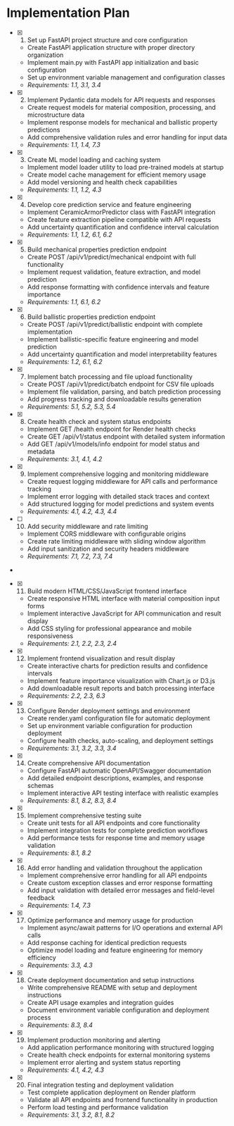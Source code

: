 # Implementation Plan

- [x] 1. Set up FastAPI project structure and core configuration




  - Create FastAPI application structure with proper directory organization
  - Implement main.py with FastAPI app initialization and basic configuration
  - Set up environment variable management and configuration classes
  - _Requirements: 1.1, 3.1, 3.4_

- [x] 2. Implement Pydantic data models for API requests and responses






  - Create request models for material composition, processing, and microstructure data
  - Implement response models for mechanical and ballistic property predictions
  - Add comprehensive validation rules and error handling for input data
  - _Requirements: 1.1, 1.4, 7.3_

- [x] 3. Create ML model loading and caching system





  - Implement model loader utility to load pre-trained models at startup
  - Create model cache management for efficient memory usage
  - Add model versioning and health check capabilities
  - _Requirements: 1.1, 1.2, 4.3_

- [x] 4. Develop core prediction service and feature engineering



  - Implement CeramicArmorPredictor class with FastAPI integration
  - Create feature extraction pipeline compatible with API requests
  - Add uncertainty quantification and confidence interval calculation
  - _Requirements: 1.1, 1.2, 6.1, 6.2_

- [x] 5. Build mechanical properties prediction endpoint





  - Create POST /api/v1/predict/mechanical endpoint with full functionality
  - Implement request validation, feature extraction, and model prediction
  - Add response formatting with confidence intervals and feature importance
  - _Requirements: 1.1, 6.1, 6.2_

- [x] 6. Build ballistic properties prediction endpoint





  - Create POST /api/v1/predict/ballistic endpoint with complete implementation
  - Implement ballistic-specific feature engineering and model prediction
  - Add uncertainty quantification and model interpretability features
  - _Requirements: 1.2, 6.1, 6.2_

- [x] 7. Implement batch processing and file upload functionality




  - Create POST /api/v1/predict/batch endpoint for CSV file uploads
  - Implement file validation, parsing, and batch prediction processing
  - Add progress tracking and downloadable results generation
  - _Requirements: 5.1, 5.2, 5.3, 5.4_

- [x] 8. Create health check and system status endpoints






  - Implement GET /health endpoint for Render health checks
  - Create GET /api/v1/status endpoint with detailed system information
  - Add GET /api/v1/models/info endpoint for model status and metadata
  - _Requirements: 3.1, 4.1, 4.2_

- [x] 9. Implement comprehensive logging and monitoring middleware




  - Create request logging middleware for API calls and performance tracking
  - Implement error logging with detailed stack traces and context
  - Add structured logging for model predictions and system events
  - _Requirements: 4.1, 4.2, 4.3, 4.4_

- [ ] 10. Add security middleware and rate limiting







  - Implement CORS middleware with configurable origins
  - Create rate limiting middleware with sliding window algorithm
  - Add input sanitization and security headers middleware
  - _Requirements: 7.1, 7.2, 7.3, 7.4_
-

- [x] 11. Build modern HTML/CSS/JavaScript frontend interface





  - Create responsive HTML interface with material composition input forms
  - Implement interactive JavaScript for API communication and result display
  - Add CSS styling for professional appearance and mobile responsiveness
  - _Requirements: 2.1, 2.2, 2.3, 2.4_

- [x] 12. Implement frontend visualization and result display





  - Create interactive charts for prediction results and confidence intervals
  - Implement feature importance visualization with Chart.js or D3.js
  - Add downloadable result reports and batch processing interface
  - _Requirements: 2.2, 2.3, 6.3_

- [x] 13. Configure Render deployment settings and environment





  - Create render.yaml configuration file for automatic deployment
  - Set up environment variable configuration for production deployment
  - Configure health checks, auto-scaling, and deployment settings
  - _Requirements: 3.1, 3.2, 3.3, 3.4_

- [x] 14. Create comprehensive API documentation





  - Configure FastAPI automatic OpenAPI/Swagger documentation
  - Add detailed endpoint descriptions, examples, and response schemas
  - Implement interactive API testing interface with realistic examples
  - _Requirements: 8.1, 8.2, 8.3, 8.4_

- [x] 15. Implement comprehensive testing suite




  - Create unit tests for all API endpoints and core functionality
  - Implement integration tests for complete prediction workflows
  - Add performance tests for response time and memory usage validation
  - _Requirements: 8.1, 8.2_

- [x] 16. Add error handling and validation throughout the application




  - Implement comprehensive error handling for all API endpoints
  - Create custom exception classes and error response formatting
  - Add input validation with detailed error messages and field-level feedback
  - _Requirements: 1.4, 7.3_

- [x] 17. Optimize performance and memory usage for production




  - Implement async/await patterns for I/O operations and external API calls
  - Add response caching for identical prediction requests
  - Optimize model loading and feature engineering for memory efficiency
  - _Requirements: 3.3, 4.3_

- [x] 18. Create deployment documentation and setup instructions




  - Write comprehensive README with setup and deployment instructions
  - Create API usage examples and integration guides
  - Document environment variable configuration and deployment process
  - _Requirements: 8.3, 8.4_

- [x] 19. Implement production monitoring and alerting




  - Add application performance monitoring with structured logging
  - Create health check endpoints for external monitoring systems
  - Implement error alerting and system status reporting
  - _Requirements: 4.1, 4.2, 4.3_

- [x] 20. Final integration testing and deployment validation




  - Test complete application deployment on Render platform
  - Validate all API endpoints and frontend functionality in production
  - Perform load testing and performance validation
  - _Requirements: 3.1, 3.2, 8.1, 8.2_